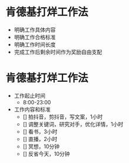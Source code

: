 # 肯德基打烊工作法

 - 明确工作具体内容
 - 明确工作合格标准
 - 明确工作时间长度
 - 完成工作后剩余时间作为奖励自由支配

# 肯德基打烊工作法

- 工作起止时间
  - 8:00-23:00
- 工作内容和标准
  - [] 拍抖音，剪抖音，写文案，1小时
  - [] 调整关键词，研究对手，优化详情，1小时
  - [] 看书，3小时
  - [] 直播，2小时
  - [] 冥想，10分钟
  - [] 反省今天，10分钟
